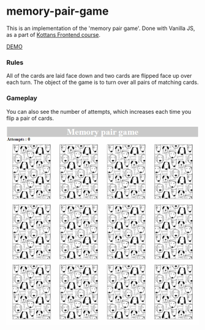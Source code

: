 # memory-pair-game

This is an implementation of the 'memory pair game'. Done with Vanilla JS, as a part of [Kottans Frontend course](https://github.com/kottans/frontend).  

[DEMO](https://kasionio.github.io/memory-pair-game/)

### Rules 

All of the cards are laid face down and two cards are flipped face up over each turn. The object of the game is to turn over all pairs of matching cards. 
 
### Gameplay 

You can also see the number of attempts, which increases each time you flip a pair of cards.

![Gameplay](gameplay.gif)

